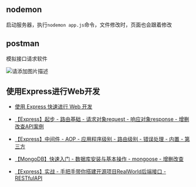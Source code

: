 ## nodemon

启动服务器，执行`nodemon app.js`命令，文件修改时，页面也会跟着修改

## postman

模拟接口请求软件

![请添加图片描述](https://img-blog.csdnimg.cn/46c1e0b682e14686be3f571fd8074a70.png?x-oss-process=image/watermark,type_d3F5LXplbmhlaQ,shadow_50,text_Q1NETiBAZHJ1bmvllrXlkqo=,size_20,color_FFFFFF,t_70,g_se,x_16)

## 使用Express进行Web开发

- [使用 Express 快速进行 Web 开发](https://www.yuque.com/lipengzhou/nodejs-tutorial/qxefyi)

- [【Express】起步 - 路由基础 - 请求对象request - 响应对象response - 增删改查API案例](https://juejin.cn/post/7022539322670710798#heading-12)

- [【Express】中间件 - AOP - 应用程序级别 - 路由级别 - 错误处理 - 内置 - 第三方](https://juejin.cn/post/7022848797319364638)

- [【MongoDB】快速入门 - 数据库安装与基本操作 - mongoose - 增删改查](https://juejin.cn/post/7022851535461679141)

- [【Express】实战 - 手把手带你搭建开源项目RealWorld后端接口 - RESTfulAPI](https://juejin.cn/post/7023336392935604231)
